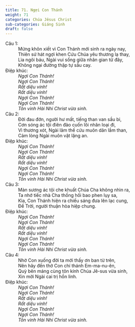 ```yaml
---
title: 71. Ngợi Con Thánh
weight: 71
categories: Chúa Jêsus Christ
sub-categories: Giáng Sinh
draft: false
---
```

<dl><dt>Câu 1:</dt><dd data-verse="1"> Mừng khôn xiết vì Con Thánh mới sinh ra ngày nay, <br/>Thiên sứ hát ngợi khen Cứu Chúa yêu thương lạ thay, <br/>Lìa ngôi báu, Ngài vui sống giữa nhân gian từ đây, <br/>Không ngại đường thập tự sầu cay. </dd><dt>Điệp khúc:</dt><dd data-chorus="1"><em>Ngợi Con Thánh! <br/>Ngợi Con Thánh! <br/>Rất diệu vinh! <br/>Rất diệu vinh! <br/>Ngợi Con Thánh! <br/>Ngợi Con Thánh! <br/>Tôn vinh Hài Nhi Christ vừa sinh. </em></dd><dt>Câu 2:</dt><dd data-verse="2">Đời đau đớn, người hư mất, tiếng than van sầu bi, <br/>Cơn sóng ác tội điên đảo cuốn lôi nhân loại đi, <br/>Vì thương xót, Ngài lâm thế cứu muôn dân lầm than, <br/>Cảm lòng Ngài muôn vật lặng an. </dd><dt>Điệp khúc:</dt><dd data-chorus="1"><em>Ngợi Con Thánh! <br/>Ngợi Con Thánh! <br/>Rất diệu vinh! <br/>Rất diệu vinh! <br/>Ngợi Con Thánh! <br/>Ngợi Con Thánh! <br/>Tôn vinh Hài Nhi Christ vừa sinh. </em></dd><dt>Câu 3:</dt><dd data-verse="3">Màn sương ác tội che khuất Chúa Cha không nhìn ra, <br/>Ta nhớ tiếc nhà Cha thống hối bao phen lụy sa, <br/>Kìa, Con Thánh hiện ra chiếu sáng đưa lên lạc cung, <br/>Để Trời, người thuận hòa hiệp chung. </dd><dt>Điệp khúc:</dt><dd data-chorus="1"><em>Ngợi Con Thánh! <br/>Ngợi Con Thánh! <br/>Rất diệu vinh! <br/>Rất diệu vinh! <br/>Ngợi Con Thánh! <br/>Ngợi Con Thánh! <br/>Tôn vinh Hài Nhi Christ vừa sinh. </em></dd><dt>Câu 4:</dt><dd data-verse="4">Nhờ Con xuống đời ta mới thấy ơn ban từ trên, <br/>Nên hãy đến thờ Con chí thánh Em-ma-nu-ên, <br/>Quỳ bên máng cùng tôn kính Chúa Jê-sus vừa sinh, <br/>Xin mời Ngài cai trị hồn linh. </dd><dt>Điệp khúc:</dt><dd data-chorus="1"><em>Ngợi Con Thánh! <br/>Ngợi Con Thánh! <br/>Rất diệu vinh! <br/>Rất diệu vinh! <br/>Ngợi Con Thánh! <br/>Ngợi Con Thánh! <br/>Tôn vinh Hài Nhi Christ vừa sinh. </em></dd></dl>